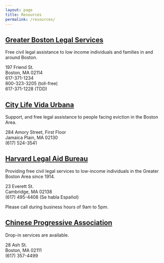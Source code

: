 ```yaml
---
layout: page
title: Resources
permalink: /resources/
---
```


## [Greater Boston Legal Services](https://www.gbls.org/get-legal-help)

Free civil legal assistance to low income individuals and families in and around Boston.

197 Friend St.  
Boston, MA 02114  
617-371-1234  
800-323-3205 (toll-free)  
617-371-1228 (TDD)

## [City Life Vida Urbana](http://www.clvu.org)

Support, and free legal assistance to people facing eviction in the Boston Area.

284 Amory Street, First Floor  
Jamaica Plain, MA 02130  
(617) 524-3541  

## [Harvard Legal Aid Bureau](http://www.harvardlegalaid.org)

Providing free civil legal services to low-income individuals in the Greater Boston Area since 1914.

23 Everett St.  
Cambridge, MA 02138  
(617) 495-4408 (Se habla Español)  

Please call during business hours of 9am to 5pm.

## [Chinese Progressive Association](http://cpaboston.org)

Drop-in services are available.

28 Ash St.  
Boston, MA 02111  
(617) 357-4499  
